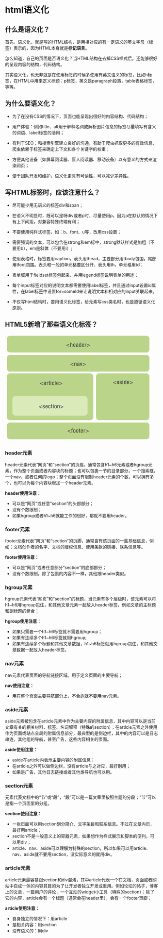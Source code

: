 

# html语义化

## 什么是语义化？
首先，语义化，就是写的HTML结构，是用相对应的有一定语义的英文字母（标签）表示的，因为HTML本身就是**标记语言**。

怎么知道，自己的页面是否语义化？当HTML结构在去掉CSS样式后，还能够很好的呈现内容的结构，代码结构。

其实语义化，也无非就是在使用标签的时候多使用有英文语义的标签，比如h标签，在HTML中用来定义标题；p标签，英文是paragraph段落，table表格标签，等等。

## 为什么要语义化？
* 为了在没有CSS的情况下，页面也能呈现出很好的内容结构、代码结构；

* 用户体验：例如title、alt用于解释名词或解析图片信息的标签尽量填写有含义的词语、label标签的活用；

* 有利于SEO：和搜索引擎建立良好的沟通，有助于爬虫抓取更多的有效信息，爬虫依赖于标签来确定上下文和各个关键字的权重；

* 方便其他设备（如屏幕阅读器、盲人阅读器、移动设备）以有意义的方式来渲染网页；

* 便于团队开发和维护，语义化更具有可读性，可以减少差异性。

## 写HTML标签时，应该注意什么？
* 尽可能少用无语义的标签div和span；

* 在语义不明显时，既可以是呀div或者p时，尽量使用p，因为p在默认的情况下有上下间距，对兼容特殊终端有利；

* 不要使用纯样式标签，如：b、font、u等，改用css设置；

* 需要强调的文本，可以包含在strong和em标中，strong默认样式是加粗（不要用b），em是斜体（不要用i）;

* 使用表格时，标签要用caption，表头用thead，主要部分用tbody包围，尾部用tfoot包围。表头和一般的单元格要区分开，表头用th，单元格用td；

* 表单域用于fieldset标签包起来，并用legend标签说明表单的用途；

* 每个input标签对应的说明文本都需要使用label标签，并且通过input设置id属性，在label标签中设置for=someId来让说明文本和相对应的input关联起来。

* 不仅写html结构时，要用语义化标签，给元素写css类名时，也是遵循语义化原则。

## HTML5新增了那些语义化标签？

![An image](../images/semantically.png)

### header元素
header元素代表“网页”和“section”的页眉。通常包含h1~h6元素或者hgroup元素，作为整个页面或者内容块的标题；也可以包裹一节的目录部分，一个搜索框，一个nav，或者任何的logo；整个页面没有限制header元素的个数，可以拥有多个，也可以为每个内容块增加一个header元素。

**header使用注意：**
* 可以是“网页”或任意“section”的头部部分；
* 没有个数限制；
* 如果hgroup或者h1~h6就能工作的很好，那就不要用header。

### footer元素
footer元素代表“网页”和“section”的页脚，通常含有该页面的一些基础信息，例如：文档创作者的名字、文档的版权信息、使用条款的链接、联系信息等。

**footer使用注意：**
* 可以是“网页”或者任意部分“section”的底部部分；
* 没有个数限制，除了包裹的内容不一样，其他跟header类似。

### hgroup元素
hgroup元素代表“网页”和“section”的标题，当元素有多个层级时，该元素可以将h1~h6用hgroup包住，和其他文章元素一起放入header标签，例如文章的主标题和副标题的组合；

**hgroup使用注意：**
* 如果只需要一个h1~h6标签就不需要用hgroup；
* 如果有连续多个h1~h6标签就用hgroup;
* 如果有连续多个标题和其他文章数据，h1~h6标签就用hgroup包住，和其他文章数据一起放入header标签。

### nav元素
nav元素代表页面的导航链接区域。用于定义页面的主要导航；

**nav使用注意：**
* 用在整个页面主要导航部分上，不合适就不要用nav元素。

### aside元素
aside元素被包含在article元素中作为主要内容的附属信息，其中内容可以是当前文章有关的相关材料、标签、名词解释（特殊的section）；在article元素之外使用作为页面或站点全局的附属信息部分，最典型的是侧边栏，其中的内容可以是日志串连，其他组的导航，甚至广告，这些内容相关的页面。

**aside使用注意：**
* aside在article内表示主要内容的附属信息；
* 在article之外可以做侧边栏，没有article与之对应，最好别用；
* 如果是广告，其他日志链接或者其他类导航也可以用。

### section元素
元素代表文档中的“节”或“段”，“段”可以是一篇文章里按照主题的分段；“节”可以是指一个页面里的分组。

**section使用注意：**
* 一张页面可以用section划分简介、文字条目和联系信息。不过在文章内页，最好用article；
* section不是一般意义上的容器元素，如果想作为样式展示和脚本的便利，可以用div；
* article、nav、aside可以理解为特殊的section，所以如果可以用article、nav、aside就不要用section，没实际意义的就用div。

### article元素
article元素最容易跟section和div混淆，其中article代表一个在文档，页面或者网站中自成一体的内容其目的为了让开发者独立开发或重用。例如论坛的帖子，博客上的文章，一篇用户的评论，一个互动的widget小工具（特殊的section）；除了它的内容，article会有一个标题（通常会在header里），会有一个footer页脚；

**article使用注意：**
* 自身独立的情况下：用article
* 是相关内容：用section
* 没有语义的：用div



